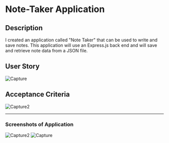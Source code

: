 # Note-Taker Application

## Description
I created an application called "Note Taker" that can be used to write and save notes. This application will use an Express.js back end and will save and retrieve note data from a JSON file.

## User Story
![Capture](https://user-images.githubusercontent.com/82787571/197043244-4b3f92e2-a862-454b-bf8f-520aebcfb167.PNG)

## Acceptance Criteria
![Capture2](https://user-images.githubusercontent.com/82787571/197043320-55dbce0a-196a-4617-a0e4-63c3dc99d767.PNG)

___________________________________

### Screenshots of Application
![Capture2](https://user-images.githubusercontent.com/82787571/197046408-cfeaae37-01d7-4aa5-a867-985b74bb6c02.PNG)
![Capture](https://user-images.githubusercontent.com/82787571/197046434-d64093a8-db43-443e-b218-74cf60761dcb.PNG)
